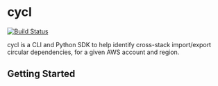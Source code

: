 # cycl

[![Build Status](https://github.com/tcm5343/cycl/actions/workflows/ci.yml/badge.svg?branch=main)](https://github.com/tcm5343/cycl/actions)

cycl is a CLI and Python SDK to help identify cross-stack import/export circular dependencies, for a given AWS account and region.

## Getting Started


